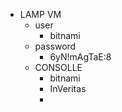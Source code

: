 - LAMP VM
	- user
		- bitnami
	- password
		- 6yN!mAgTaE:8
	- CONSOLLE
		- bitnami
		- InVeritas
		-